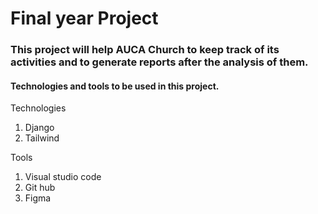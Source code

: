 
# Final year Project

### This project will help AUCA Church to keep track of its activities and to generate reports after the analysis of them.

#### Technologies and tools to be used in this project.

Technologies
  1. Django
  2. Tailwind
 
Tools

  1. Visual studio code
  2. Git hub
  3. Figma

